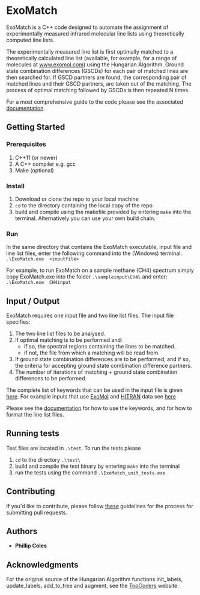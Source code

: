 # ExoMatch

ExoMatch is a C++ code designed to automate the assignment of experimentally measured infrared molecular line lists using theoretically computed line lists. 

The experimentally measured line list is first optimally matched to a theoretically calculated line list (available, for example, for a range of molecules at www.exomol.com) using the Hungarian Algorithm. Ground state combination differences (GSCDs) for each pair of matched lines are then searched for. If GSCD partners are found, the corresponding pair of matched lines and their GSCD partners, are taken out of the matching. The process of optimal matching followed by GSCDs is then repeated N times.

For a most comprehensive guide to the code please see the associated [documentation](https://github.com/PhillipAColes/ExoMatch/blob/master/docs/ExoMatch-04062020.pdf).

## Getting Started

### Prerequisites

1. C++11 (or newer)
2. A C++ compiler e.g. gcc
3. Make (optional)

### Install

1. Download or clone the repo to your local machine
2. `cd` to the directory containing the local copy of the repo
3. build and compile using the makefile provided by entering `make` into the terminal. Alternatively you can use your own build chain.

### Run

In the same directory that contains the ExoMatch executable, input file and line list files, enter the following command into the (Windows) terminal:
`.\ExoMatch.exe  <inputfile>`

For example, to run ExoMatch on a sample methane (CH4) spectrum simply copy ExoMatch.exe into the folder `.\sampleinput\CH4\` and enter:
`.\ExoMatch.exe  CH4input`

## Input / Output

ExoMatch requires one input file and two line list files. The input file specifies: 
1. The two line list files to be analysed.
2. If optimal matching is to be performed and:
   - if so, the spectral regions containing the lines to be matched.
   - if not, the file from which a matching will be read from.
3. If ground state combination differences are to be performed, and if so, the criteria for accepting ground state combination difference partners.
4. The number of iterations of matching + ground state combination differences to be performed.

The complete list of keywords that can be used in the input file is given [here](https://github.com/PhillipAColes/ExoMatch/blob/master/docs/keywords.txt). For example inputs that use [ExoMol](http://exomol.com/) and [HITRAN](https://hitran.org/) data  see [here](https://github.com/PhillipAColes/ExoMatch/tree/master/sampleinput)

Please see the [documentation](https://github.com/PhillipAColes/ExoMatch/blob/master/docs/ExoMatch-04062020.pdf) for how to use the keywords, and for how to format the line list files.

## Running tests

Test files are located in `.\test`. To run the tests please
1. `cd` to the directory `.\test\`
2. build and compile the test binary by entering `make` into the terminal
3. run the tests using the command `.\ExoMatch_unit_tests.exe`

## Contributing

If you'd like to contribute, please follow [these](https://akrabat.com/the-beginners-guide-to-contributing-to-a-github-project/) guidelines for the process for submitting pull requests.

## Authors

* **Phillip Coles**

## Acknowledgments

For the original source of the Hungarian Algorithm functions init_labels, update_labels, add_to_tree and augment, see the [TopCoders](https://www.topcoder.com/community/competitive-programming/tutorials/assignment-problem-and-hungarian-algorithm/) website. 
